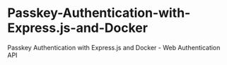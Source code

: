 # Passkey-Authentication-with-Express.js-and-Docker
Passkey Authentication with Express.js and Docker - Web Authentication API
